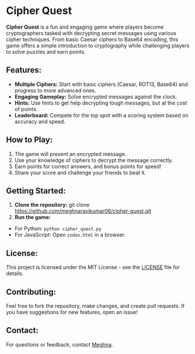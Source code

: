 # Cipher Quest

**Cipher Quest** is a fun and engaging game where players become cryptographers tasked with decrypting secret messages using various cipher techniques. From basic Caesar ciphers to Base64 encoding, this game offers a simple introduction to cryptography while challenging players to solve puzzles and earn points.

## Features:
- **Multiple Ciphers:** Start with basic ciphers (Caesar, ROT13, Base64) and progress to more advanced ones.
- **Engaging Gameplay:** Solve encrypted messages against the clock.
- **Hints:** Use hints to get help decrypting tough messages, but at the cost of points.
- **Leaderboard:** Compete for the top spot with a scoring system based on accuracy and speed.

## How to Play:
1. The game will present an encrypted message.
2. Use your knowledge of ciphers to decrypt the message correctly.
3. Earn points for correct answers, and bonus points for speed!
4. Share your score and challenge your friends to beat it.

## Getting Started:
1. **Clone the repository:**
   git clone
   https://github.com/meghnaravikumar06/cipher-quest.git
3. **Run the game:**
- For Python: `python cipher_quest.py`
- For JavaScript: Open `index.html` in a browser.

## License:
This project is licensed under the MIT License - see the [LICENSE](LICENSE) file for details.

## Contributing:
Feel free to fork the repository, make changes, and create pull requests. If you have suggestions for new features, open an issue!

## Contact:
For questions or feedback, contact [Meghna](https://github.com/meghnaravikumar06/).

